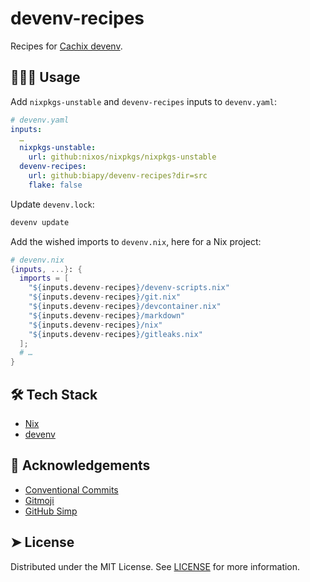 # devenv-recipes

Recipes for [Cachix devenv](https://devenv.sh/).

<!-- CSpell:ignore Cachix devenv -->

## 🧑🏻‍💻 Usage

Add `nixpkgs-unstable` and `devenv-recipes` inputs to `devenv.yaml`:

```yaml
# devenv.yaml
inputs:
  …
  nixpkgs-unstable:
    url: github:nixos/nixpkgs/nixpkgs-unstable
  devenv-recipes:
    url: github:biapy/devenv-recipes?dir=src
    flake: false
```

<!-- CSpell:ignore biapy nixpkgs nixos -->

Update `devenv.lock`:

```bash
devenv update
```

Add the wished imports to `devenv.nix`, here for a Nix project:

```nix
# devenv.nix
{inputs, ...}: {
  imports = [
    "${inputs.devenv-recipes}/devenv-scripts.nix"
    "${inputs.devenv-recipes}/git.nix"
    "${inputs.devenv-recipes}/devcontainer.nix"
    "${inputs.devenv-recipes}/markdown"
    "${inputs.devenv-recipes}/nix"
    "${inputs.devenv-recipes}/gitleaks.nix"
  ];
  # …
}
```

## 🛠️ Tech Stack

- [Nix](https://nixos.org/)
- [devenv](https://devenv.sh/)

## 🙇 Acknowledgements

- [Conventional Commits](https://www.conventionalcommits.org/en/v1.0.0/)
- [Gitmoji](https://gitmoji.dev/)
- [GitHub Simp](https://readmi.xyz/)

<!-- CSpell:ignore Gitmoji -->

## ➤ License

Distributed under the MIT License. See [LICENSE](LICENSE) for more information.
